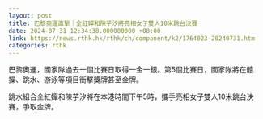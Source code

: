 ```yaml
---
layout: post
title: 巴黎奧運直擊｜全紅嬋和陳芋汐將亮相女子雙人10米跳台決賽
date: 2024-07-31 12:34:38.000000000 +08:00
link: https://news.rthk.hk/rthk/ch/component/k2/1764023-20240731.htm
categories: rthk
---
```


巴黎奧運，國家隊過去一個比賽日取得一金一銀。第5個比賽日，國家隊將在體操、跳水、游泳等項目衝擊獎牌甚至金牌。

跳水組合全紅嬋和陳芋汐將在本港時間下午5時，攜手亮相女子雙人10米跳台決賽，爭取金牌。
